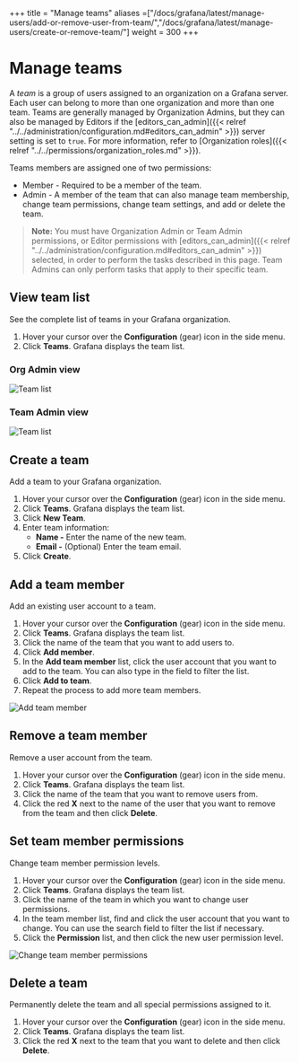 +++
title = "Manage teams"
aliases =["/docs/grafana/latest/manage-users/add-or-remove-user-from-team/","/docs/grafana/latest/manage-users/create-or-remove-team/"]
weight = 300
+++

# Manage teams

A _team_ is a group of users assigned to an organization on a Grafana server. Each user can belong to more than one organization and more than one team. Teams are generally managed by Organization Admins, but they can also be managed by Editors if the [editors_can_admin]({{< relref "../../administration/configuration.md#editors_can_admin" >}}) server setting is set to `true`. For more information, refer to [Organization roles]({{< relref "../../permissions/organization_roles.md" >}}).

Teams members are assigned one of two permissions:
- Member - Required to be a member of the team.
- Admin - A member of the team that can also manage team membership, change team permissions, change team settings, and add or delete the team.

> **Note:** You must have Organization Admin or Team Admin permissions, or Editor permissions with [editors_can_admin]({{< relref "../../administration/configuration.md#editors_can_admin" >}}) selected, in order to perform the tasks described in this page. Team Admins can only perform tasks that apply to their specific team.

## View team list

See the complete list of teams in your Grafana organization.

1. Hover your cursor over the **Configuration** (gear) icon in the side menu.
1. Click **Teams**. Grafana displays the team list.

### Org Admin view

![Team list](/img/docs/manage-users/org-admin-team-list-7-3.png)

### Team Admin view

![Team list](/img/docs/manage-users/team-admin-team-list-7-3.png)

## Create a team

Add a team to your Grafana organization.

1. Hover your cursor over the **Configuration** (gear) icon in the side menu.
1. Click **Teams**. Grafana displays the team list.
1. Click **New Team**.
1. Enter team information:
   - **Name -** Enter the name of the new team.
   - **Email -** (Optional) Enter the team email.
1. Click **Create**.

## Add a team member

Add an existing user account to a team.

1. Hover your cursor over the **Configuration** (gear) icon in the side menu.
1. Click **Teams**. Grafana displays the team list.
1. Click the name of the team that you want to add users to.
1. Click **Add member**.
1. In the **Add team member** list, click the user account that you want to add to the team. You can also type in the field to filter the list.
1. Click **Add to team**.
1. Repeat the process to add more team members.

![Add team member](/img/docs/manage-users/add-team-member-7-3.png)

## Remove a team member

Remove a user account from the team.

1. Hover your cursor over the **Configuration** (gear) icon in the side menu.
1. Click **Teams**. Grafana displays the team list.
1. Click the name of the team that you want to remove users from.
1. Click the red **X** next to the name of the user that you want to remove from the team and then click **Delete**.

## Set team member permissions

Change team member permission levels.

1. Hover your cursor over the **Configuration** (gear) icon in the side menu.
1. Click **Teams**. Grafana displays the team list.
1. Click the name of the team in which you want to change user permissions.
1. In the team member list, find and click the user account that you want to change. You can use the search field to filter the list if necessary.
1. Click the **Permission** list, and then click the new user permission level.

![Change team member permissions](/img/docs/manage-users/change-team-permissions-7-3.png)

## Delete a team

Permanently delete the team and all special permissions assigned to it.

1. Hover your cursor over the **Configuration** (gear) icon in the side menu.
1. Click **Teams**. Grafana displays the team list.
1. Click the red **X** next to the team that you want to delete and then click **Delete**.
